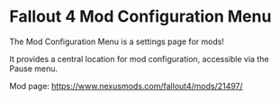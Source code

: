 # Fallout 4 Mod Configuration Menu

The Mod Configuration Menu is a settings page for mods!

It provides a central location for mod configuration, accessible via the Pause menu.

Mod page: https://www.nexusmods.com/fallout4/mods/21497/
